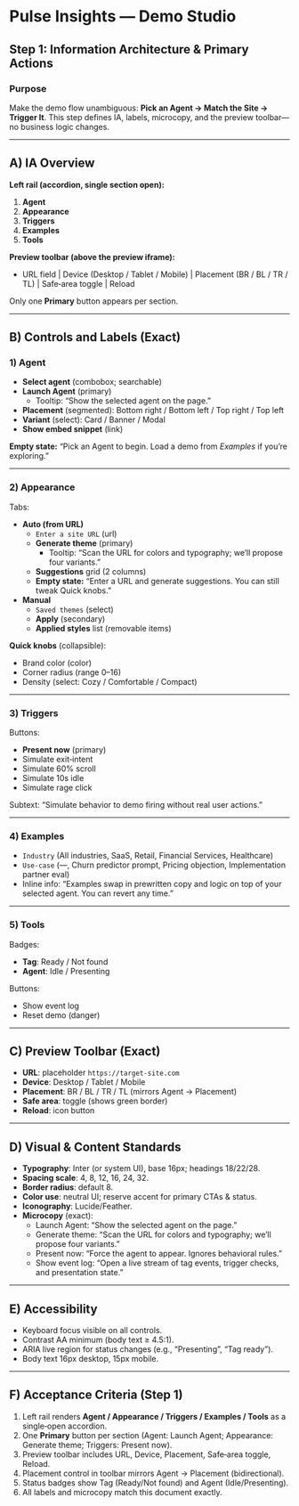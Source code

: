 <!-- File: STEP-01-IA-and-Primary-Actions.md -->
# Pulse Insights — Demo Studio
## Step 1: Information Architecture & Primary Actions

### Purpose
Make the demo flow unambiguous: **Pick an Agent → Match the Site → Trigger It**. This step defines IA, labels, microcopy, and the preview toolbar—no business logic changes.

---

## A) IA Overview

**Left rail (accordion, single section open):**
1. **Agent**
2. **Appearance**
3. **Triggers**
4. **Examples**
5. **Tools**

**Preview toolbar (above the preview iframe):**
- URL field | Device (Desktop / Tablet / Mobile) | Placement (BR / BL / TR / TL) | Safe‑area toggle | Reload

Only one **Primary** button appears per section.

---

## B) Controls and Labels (Exact)

### 1) Agent
- **Select agent** (combobox; searchable)
- **Launch Agent** (primary)
  - Tooltip: “Show the selected agent on the page.”
- **Placement** (segmented): Bottom right / Bottom left / Top right / Top left
- **Variant** (select): Card / Banner / Modal
- **Show embed snippet** (link)

**Empty state:** “Pick an Agent to begin. Load a demo from *Examples* if you’re exploring.”

---

### 2) Appearance
Tabs:
- **Auto (from URL)**
  - `Enter a site URL` (url)
  - **Generate theme** (primary)
    - Tooltip: “Scan the URL for colors and typography; we’ll propose four variants.”
  - **Suggestions** grid (2 columns)
  - **Empty state:** “Enter a URL and generate suggestions. You can still tweak Quick knobs.”
- **Manual**
  - `Saved themes` (select)
  - **Apply** (secondary)
  - **Applied styles** list (removable items)

**Quick knobs** (collapsible):
- Brand color (color)
- Corner radius (range 0–16)
- Density (select: Cozy / Comfortable / Compact)

---

### 3) Triggers
Buttons:
- **Present now** (primary)
- Simulate exit‑intent
- Simulate 60% scroll
- Simulate 10s idle
- Simulate rage click

Subtext: “Simulate behavior to demo firing without real user actions.”

---

### 4) Examples
- `Industry` (All industries, SaaS, Retail, Financial Services, Healthcare)
- `Use‑case` (—, Churn predictor prompt, Pricing objection, Implementation partner eval)
- Inline info: “Examples swap in prewritten copy and logic on top of your selected agent. You can revert any time.”

---

### 5) Tools
Badges:
- **Tag**: Ready / Not found
- **Agent**: Idle / Presenting

Buttons:
- Show event log
- Reset demo (danger)

---

## C) Preview Toolbar (Exact)

- **URL**: placeholder `https://target-site.com`
- **Device**: Desktop / Tablet / Mobile
- **Placement**: BR / BL / TR / TL (mirrors Agent → Placement)
- **Safe area**: toggle (shows green border)
- **Reload**: icon button

---

## D) Visual & Content Standards

- **Typography**: Inter (or system UI), base 16px; headings 18/22/28.
- **Spacing scale**: 4, 8, 12, 16, 24, 32.
- **Border radius**: default 8.
- **Color use**: neutral UI; reserve accent for primary CTAs & status.
- **Iconography**: Lucide/Feather.
- **Microcopy** (exact):
  - Launch Agent: “Show the selected agent on the page.”
  - Generate theme: “Scan the URL for colors and typography; we’ll propose four variants.”
  - Present now: “Force the agent to appear. Ignores behavioral rules.”
  - Show event log: “Open a live stream of tag events, trigger checks, and presentation state.”

---

## E) Accessibility

- Keyboard focus visible on all controls.
- Contrast AA minimum (body text ≥ 4.5:1).
- ARIA live region for status changes (e.g., “Presenting”, “Tag ready”).
- Body text 16px desktop, 15px mobile.

---

## F) Acceptance Criteria (Step 1)

1. Left rail renders **Agent / Appearance / Triggers / Examples / Tools** as a single‑open accordion.
2. One **Primary** button per section (Agent: Launch Agent; Appearance: Generate theme; Triggers: Present now).
3. Preview toolbar includes URL, Device, Placement, Safe‑area toggle, Reload.
4. Placement control in toolbar mirrors Agent → Placement (bidirectional).
5. Status badges show Tag (Ready/Not found) and Agent (Idle/Presenting).
6. All labels and microcopy match this document exactly.
